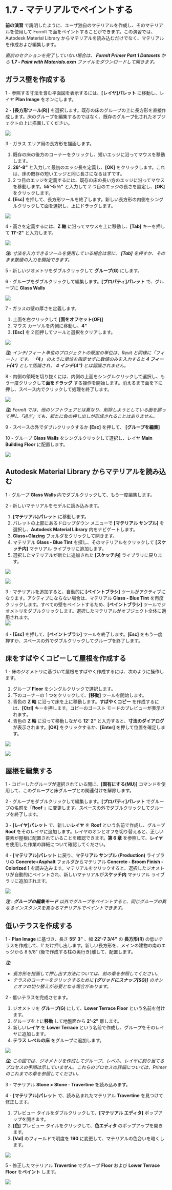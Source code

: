 # 1.7 - マテリアルでペイントする

**前の演習** で説明したように、ユーザ独自のマテリアルを作成し、そのマテリアルを使用して FormIt で面をペイントすることができます。この演習では、Autodesk Material Library からマテリアルを読み込むだけでなく、マテリアルを作成および編集します。

_直前のセクションを完了していない場合は、_ _**FormIt Primer Part 1 Datasets**_ _から_ _**1.7 - Paint with Materials.axm** ファイルをダウンロードして開きます。_

## **ガラス壁を作成する**

1 - 参照する寸法を含む平面図を表示するには、**[レイヤ]パレット** に移動し、レイヤ **Plan Image** をオンにします。

2 - **[長方形ツール(R)]** を選択します。既存の床のグループの上に長方形を直接作成します。床のグループを編集するのではなく、既存のグループ化されたオブジェクトの上に描画してください。

![](<../../.gitbook/assets/0 (3).png>)

3 - ガラス エリア用の長方形を描画します。

1. 既存の床の後方のコーナーをクリックし、短いエッジに沿ってマウスを移動します。
2. **28'-8"** と入力して最初のエッジ長を定義し、**[OK]** をクリックします。これは、床の既存の短いエッジと同じ長さになるはずです。
3. 2 つ目のエッジを定義するには、既存の床の長い方のエッジに沿ってマウスを移動します。**55'-5 ½"** と入力して 2 つ目のエッジの長さを設定し、**[OK]** をクリックします。
4. **[Esc]** を押して、長方形ツールを終了します。新しい長方形の内側をシングルクリックして面を選択し、上にドラッグします。

![](<../../.gitbook/assets/1 (3) (1).png>)

4 - 高さを定義するには、**Z 軸** に沿ってマウスを上に移動し、**[Tab]** キーを押して **11'-2"** と入力します。

![](<../../.gitbook/assets/2 (4) (1).png>)

_**注:**_ _寸法を入力できるツールを使用している場合は常に、_ _**[Tab]**_ _を押すか、そのまま数値の入力を開始できます。_

5 - 新しいジオメトリをダブルクリックして **グループ(G)** にします。

6 - グループをダブルクリックして編集します。**[プロパティ]パレット** で、グループに **Glass Walls**

![](<../../.gitbook/assets/3 (3).png>)

7 - ガラスの壁の厚さを定義します。

1. 上面を右クリックして **[面をオフセット(OF)]**
2. マウス カーソルを内側に移動し、**4"**
3. **[Esc]** を 2 回押してツールと選択をクリアします。

![](<../../.gitbook/assets/4 (17).png>)

​_**注:**_ _インチ/フィート単位のプロジェクトの既定の単位は、Revit と同様に「フィート」です。_ _**「4」** のように単位を指定せずに数値のみを入力すると_ _**4 フィート(4')**_ _として認識され、_ _**4 インチ(4")** とは認識されません。_

8 - 内側の領域を切り抜くには、内側の上面をシングルクリックして選択し、もう一度クリックして**面をドラッグ** する操作を開始します。消えるまで面を下に押し、スペース内でクリックして処理を終了します。

![](<../../.gitbook/assets/5 (12).png>)

_**注:**_ _FormIt では、他のソフトウェアとは異なり、削除しようとしている面を誤って押し「過ぎ」ても、新たに負の押し出しが形成されることはありません。_

9 - スペースの外でダブルクリックするか **[Esc]** を押して、 **[グループを編集]**

10 - グループ **Glass Walls** をシングルクリックして選択し、レイヤ **Main Building Floor** に配置します。

![](<../../.gitbook/assets/6 (13) (1).png>)

## **Autodesk Material Library からマテリアルを読み込む**

1 - グループ **Glass Walls** 内でダブルクリックして、もう一度編集します。

2 - 新しいマテリアルをモデルに読み込みます。

1. **[マテリアル]パレット** に移動します。
2. パレットの上部にあるドロップダウン メニューで **[マテリアル サンプル]** を選択し、**Autodesk Material Library** 内をナビゲートします。
3. **Glass+Glazing** フォルダをクリックして開きます。
4. マテリアル **Glass - Blue Tint** を探し、そのマテリアルをクリックして **[スケッチ内]** マテリアル ライブラリに追加します。
5. 選択したマテリアルが新たに追加された **[スケッチ内]** ライブラリに戻ります。

![](<../../.gitbook/assets/7 (8) (1).png>)

![](<../../.gitbook/assets/8 (8).png>)

3 - マテリアルを追加すると、自動的に **[ペイントブラシ]** ツールがアクティブになります。アクティブにならない場合は、マテリアル **Glass - Blue Tint** を再度クリックします。すべての壁をペイントするため、**[ペイントブラシ]** ツールでジオメトリをダブルクリックします。選択したマテリアルがオブジェクト全体に適用されます。\
![](<../../.gitbook/assets/9 (1).png>)​

4 - **[Esc]** を押して、**[ペイントブラシ]** ツールを終了します。**[Esc]** をもう一度押すか、スペースの外でダブルクリックしてグループを終了します。

## **床をすばやくコピーして屋根を作成する**

1 - 床のジオメトリに基づいて屋根をすばやく作成するには、次のように操作します。

1. グループ **Floor** をシングルクリックで選択します。
2. 下のコーナーの 1 つをクリックして、**[移動]** ツールを開始します。
3. 青色の **Z 軸** に沿って床を上に移動します。**すばやくコピー** を作成するには、**[Ctrl]** キーを押します。コピーのゴースト モードのプレビューが表示されます​。
4. 青色の **Z 軸** に沿って移動しながら **12' 2"** と入力すると、**寸法のダイアログ** が表示されます。**[OK]** をクリックするか、**[Enter]** を押して位置を確定します。

![](<../../.gitbook/assets/10 (1).png>)

![](<../../.gitbook/assets/11 (1).png>)

## **屋根を編集する**

1 - コピーしたグループが選択されている間に、**[固有にする(MU)]** コマンドを使用して、このグループと床グループとの関連付けを解除します。

2 - グループをダブルクリックして編集します。**[プロパティ]パレット** でグループの名前を「**Roof** 」に変更します。スペースの外でダブルクリックしてグループを終了します。

3 - **[レイヤ]パレット** で、新しい**レイヤ** を **Roof** という名前で作成し、グループ **Roof** をそのレイヤに追加します。レイヤのオンとオフを切り替えると、正しい要素が屋根に配置されていることを確認できます。**第 6 章** を参照して、**レイヤ** を使用した作業の詳細について確認してください。

4 - **[マテリアル]パレット** に戻り、**マテリアル サンプル** **(Production)** ライブラリの **Concrete+Asphalt** フォルダからマテリアル **Concrete - Broom Finish - Colorized 1** を読み込みます。マテリアルをクリックすると、選択したジオメトリが自動的にペイントされ、新しいマテリアルが**スケッチ内** マテリアル ライブラリに追加されます。

![](../../.gitbook/assets/12.jpeg)

_**注**_ _:_ _**グループの編集モード**_ _以外でグループをペイントすると、同じグループの異なるインスタンスを異なるマテリアルでペイントできます。_

## **低いテラスを作成する**

1 - **Plan Image** に基づき、長さ **55' 3"** 、幅 **22'-7 3/4"** の **長方形(R)** の低いテラスを作成して、1' だけ押し出します。新しい長方形を、メインの建物の南のエッジから 8 5/8" (後で作成する柱の奥行き)離して、配置します。

_**注**:_

* _長方形を描画して押し出す方法については、前の章を参照してください。_
* _テラスのコーナーをクリックするために_ _**[グリッドにスナップ(SG)]**_ _のオンとオフの切り替えが必要となる場合があります。_

2 - 低いテラスを完成させます。

1. ジオメトリを **グループ(G)** にして、**Lower Terrace Floor** という名前を付けます。
2. グループを上に**移動** して地盤面から **2'-2"** 離します。
3. 新しい**レイヤ** を **Lower Terrace** という名前で作成し、グループをそのレイヤに追加します。
4. **テラス レベルの床** をグループに追加します。

![](<../../.gitbook/assets/13 (1).png>)

_**注:**_ _この図では、ジオメトリを作成してグループ、レベル、レイヤに割り当てるプロセスの手順は示していません。これらのプロセスの詳細については、Primer のこれまでの章を参照してください。_

3 - マテリアル **Stone > Stone - Travertine** を読み込みます。

4 - **[マテリアル]パレット** で、読み込まれたマテリアル **Travertine** を見つけて修正します。

1. プレビュー タイルをダブルクリックして、**[マテリアル エディタ]** ポップアップを開きます。
2. **[色]** プレビュー タイルをクリックして、**色エディタ** のポップアップを開きます。
3. **[Val]** のフィールドで明度を **190** に変更して、マテリアルの色合いを暗くします。

![](<../../.gitbook/assets/14 (2).png>)

5 - 修正したマテリアル **Travertine** でグループ **Floor** および **Lower Terrace Floor** を**ペイント** します。

![](../../.gitbook/assets/15.jpeg)
